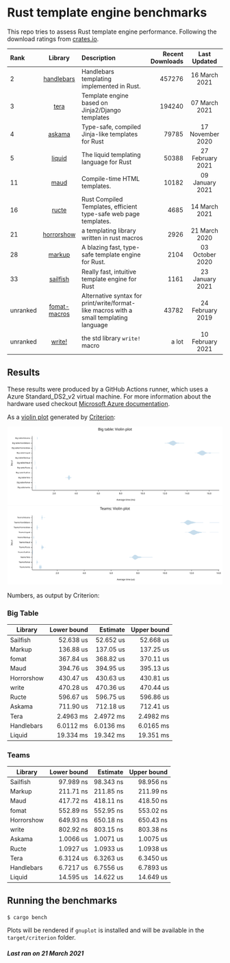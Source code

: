 # Rust template engine benchmarks

This repo tries to assess Rust template engine performance. Following the
download ratings from [crates.io](https://crates.io/categories/template-engine).

| Rank | Library | Description | Recent Downloads | Last Updated |
| :--- | :-----: | :---------- | ---------------: | :----------: |
| 2 | [handlebars](https://github.com/sunng87/handlebars-rust) | Handlebars templating implemented in Rust. | 457276 | 16 March 2021 |
| 3 | [tera](https://tera.netlify.com/) | Template engine based on Jinja2/Django templates | 194240 | 07 March 2021 |
| 4 | [askama](https://github.com/djc/askama) | Type-safe, compiled Jinja-like templates for Rust | 79785 | 17 November 2020 |
| 5 | [liquid](https://github.com/cobalt-org/liquid-rust) | The liquid templating language for Rust | 50388 | 27 February 2021 |
| 11 | [maud](https://maud.lambda.xyz/) | Compile-time HTML templates. | 10182 | 09 January 2021 |
| 16 | [ructe](https://github.com/kaj/ructe) | Rust Compiled Templates, efficient type-safe web page templates. | 4685 | 14 March 2021 |
| 21 | [horrorshow](https://github.com/Stebalien/horrorshow-rs) | a templating library written in rust macros | 2926 | 21 March 2020 |
| 28 | [markup](https://github.com/utkarshkukreti/markup.rs) | A blazing fast, type-safe template engine for Rust. | 2104 | 03 October 2020 |
| 33 | [sailfish](https://github.com/Kogia-sima/sailfish) | Really fast, intuitive template engine for Rust | 1161 | 23 January 2021 |
| unranked | [fomat-macros](https://github.com/krdln/fomat-macros) | Alternative syntax for print/write/format-like macros with a small templating language | 43782 | 24 February 2019 |
| unranked | [write!](https://doc.rust-lang.org/std/macro.write.html) | the std library `write!` macro | a lot | 10 February 2021 |

## Results

These results were produced by a GitHub Actions runner, which uses a Azure Standard_DS2_v2 virtual machine. 
For more information about the hardware used checkout [Microsoft Azure documentation](https://docs.microsoft.com/en-us/azure/virtual-machines/dv2-dsv2-series#dsv2-series).

As a [violin plot](https://en.wikipedia.org/wiki/Violin_plot) generated by [Criterion](https://japaric.github.io/criterion.rs/):

![Big table violin plot](big-table.svg)
![Teams violin plot](teams.svg)

Numbers, as output by Criterion:
### Big Table

| Library | Lower bound | Estimate | Upper bound |
| ------- | ----------: | -------: | ----------: |
| Sailfish | 52.638 us | 52.652 us | 52.668 us |
| Markup | 136.88 us | 137.05 us | 137.25 us |
| fomat | 367.84 us | 368.82 us | 370.11 us |
| Maud | 394.76 us | 394.95 us | 395.13 us |
| Horrorshow | 430.47 us | 430.63 us | 430.81 us |
| write | 470.28 us | 470.36 us | 470.44 us |
| Ructe | 596.67 us | 596.75 us | 596.86 us |
| Askama | 711.90 us | 712.18 us | 712.41 us |
| Tera | 2.4963 ms | 2.4972 ms | 2.4982 ms |
| Handlebars | 6.0112 ms | 6.0136 ms | 6.0165 ms |
| Liquid | 19.334 ms | 19.342 ms | 19.351 ms |
 
### Teams

| Library | Lower bound | Estimate | Upper bound |
| ------- | ----------: | -------: | ----------: |
| Sailfish | 97.989 ns | 98.343 ns | 98.956 ns |
| Markup | 211.71 ns | 211.85 ns | 211.99 ns |
| Maud | 417.72 ns | 418.11 ns | 418.50 ns |
| fomat | 552.89 ns | 552.95 ns | 553.02 ns |
| Horrorshow | 649.93 ns | 650.18 ns | 650.43 ns |
| write | 802.92 ns | 803.15 ns | 803.38 ns |
| Askama | 1.0066 us | 1.0071 us | 1.0075 us |
| Ructe | 1.0927 us | 1.0933 us | 1.0938 us |
| Tera | 6.3124 us | 6.3263 us | 6.3450 us |
| Handlebars | 6.7217 us | 6.7556 us | 6.7893 us |
| Liquid | 14.595 us | 14.622 us | 14.649 us |
 
## Running the benchmarks

```bash
$ cargo bench
```

Plots will be rendered if `gnuplot` is installed and will be available in the `target/criterion` folder.

##### Last ran on 21 March 2021
